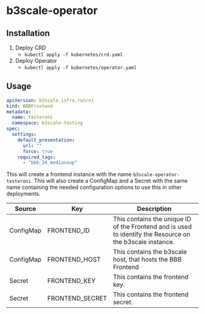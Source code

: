 # b3scale-operator

## Installation

1. Deploy CRD
    + `kubectl apply -f kubernetes/crd.yaml`
2. Deploy Operator
    + `kubectl apply -f kubernetes/operator.yaml`

## Usage

```yaml
apiVersion: b3scale.infra.run/v1
kind: BBBFrontend
metadata:
  name: testeroni
  namespace: b3scale-testing
spec:
  settings:
    default_presentation:
      url: ""
      force: true
    required_tags:
      - "bbb_24_mediasoup"
```

This will create a frontend instance with the name `b3scale-operator-testeroni`. This will also create a ConfigMap and a Secret with the same name containing the needed configuration options to use this in other deployments.

| Source    | Key             | Description                                                                                               | 
|-----------|-----------------|-----------------------------------------------------------------------------------------------------------|
| ConfigMap | FRONTEND_ID     | This contains the unique ID of the Frontend and is used to identify the Resource on the b3scale instance. |
| ConfigMap | FRONTEND_HOST   | This contains the b3scale host, that hosts the BBB Frontend                                               |
| Secret    | FRONTEND_KEY    | This contains the frontend key.                                                                           |
| Secret    | FRONTEND_SECRET | This contains the frontend secret.                                                                        |
